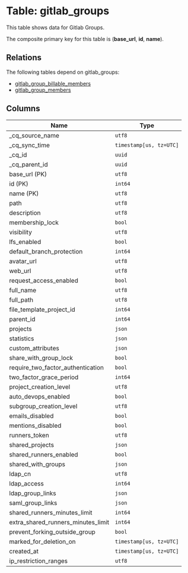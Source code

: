 # Table: gitlab_groups

This table shows data for Gitlab Groups.

The composite primary key for this table is (**base_url**, **id**, **name**).

## Relations

The following tables depend on gitlab_groups:
  - [gitlab_group_billable_members](gitlab_group_billable_members)
  - [gitlab_group_members](gitlab_group_members)

## Columns

| Name          | Type          |
| ------------- | ------------- |
|_cq_source_name|`utf8`|
|_cq_sync_time|`timestamp[us, tz=UTC]`|
|_cq_id|`uuid`|
|_cq_parent_id|`uuid`|
|base_url (PK)|`utf8`|
|id (PK)|`int64`|
|name (PK)|`utf8`|
|path|`utf8`|
|description|`utf8`|
|membership_lock|`bool`|
|visibility|`utf8`|
|lfs_enabled|`bool`|
|default_branch_protection|`int64`|
|avatar_url|`utf8`|
|web_url|`utf8`|
|request_access_enabled|`bool`|
|full_name|`utf8`|
|full_path|`utf8`|
|file_template_project_id|`int64`|
|parent_id|`int64`|
|projects|`json`|
|statistics|`json`|
|custom_attributes|`json`|
|share_with_group_lock|`bool`|
|require_two_factor_authentication|`bool`|
|two_factor_grace_period|`int64`|
|project_creation_level|`utf8`|
|auto_devops_enabled|`bool`|
|subgroup_creation_level|`utf8`|
|emails_disabled|`bool`|
|mentions_disabled|`bool`|
|runners_token|`utf8`|
|shared_projects|`json`|
|shared_runners_enabled|`bool`|
|shared_with_groups|`json`|
|ldap_cn|`utf8`|
|ldap_access|`int64`|
|ldap_group_links|`json`|
|saml_group_links|`json`|
|shared_runners_minutes_limit|`int64`|
|extra_shared_runners_minutes_limit|`int64`|
|prevent_forking_outside_group|`bool`|
|marked_for_deletion_on|`timestamp[us, tz=UTC]`|
|created_at|`timestamp[us, tz=UTC]`|
|ip_restriction_ranges|`utf8`|